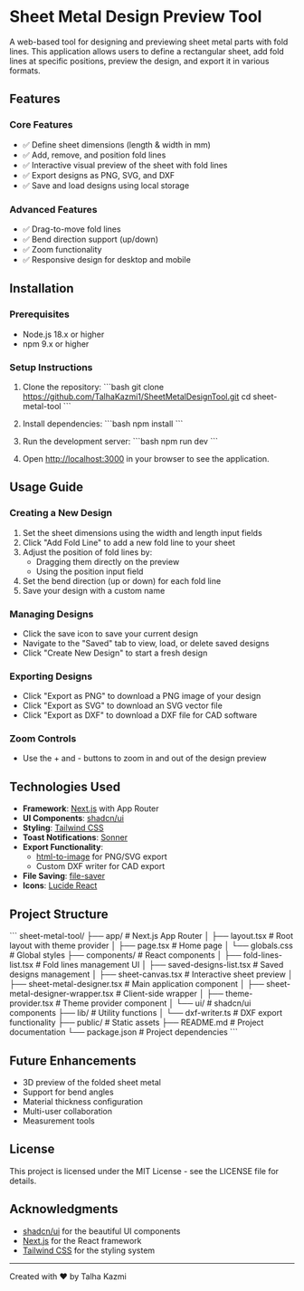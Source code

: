# Sheet Metal Design Preview Tool

A web-based tool for designing and previewing sheet metal parts with fold lines. This application allows users to define a rectangular sheet, add fold lines at specific positions, preview the design, and export it in various formats.

## Features

### Core Features
- ✅ Define sheet dimensions (length & width in mm)
- ✅ Add, remove, and position fold lines
- ✅ Interactive visual preview of the sheet with fold lines
- ✅ Export designs as PNG, SVG, and DXF
- ✅ Save and load designs using local storage

### Advanced Features
- ✅ Drag-to-move fold lines
- ✅ Bend direction support (up/down)
- ✅ Zoom functionality
- ✅ Responsive design for desktop and mobile

## Installation

### Prerequisites
- Node.js 18.x or higher
- npm 9.x or higher

### Setup Instructions

1. Clone the repository:
\`\`\`bash
git clone https://github.com/TalhaKazmi1/SheetMetalDesignTool.git
cd sheet-metal-tool
\`\`\`

2. Install dependencies:
\`\`\`bash
npm install
\`\`\`

3. Run the development server:
\`\`\`bash
npm run dev
\`\`\`

4. Open [http://localhost:3000](http://localhost:3000) in your browser to see the application.

## Usage Guide

### Creating a New Design
1. Set the sheet dimensions using the width and length input fields
2. Click "Add Fold Line" to add a new fold line to your sheet
3. Adjust the position of fold lines by:
   - Dragging them directly on the preview
   - Using the position input field
4. Set the bend direction (up or down) for each fold line
5. Save your design with a custom name

### Managing Designs
- Click the save icon to save your current design
- Navigate to the "Saved" tab to view, load, or delete saved designs
- Click "Create New Design" to start a fresh design

### Exporting Designs
- Click "Export as PNG" to download a PNG image of your design
- Click "Export as SVG" to download an SVG vector file
- Click "Export as DXF" to download a DXF file for CAD software

### Zoom Controls
- Use the + and - buttons to zoom in and out of the design preview

## Technologies Used

- **Framework**: [Next.js](https://nextjs.org/) with App Router
- **UI Components**: [shadcn/ui](https://ui.shadcn.com/)
- **Styling**: [Tailwind CSS](https://tailwindcss.com/)
- **Toast Notifications**: [Sonner](https://sonner.emilkowal.ski/)
- **Export Functionality**: 
  - [html-to-image](https://github.com/bubkoo/html-to-image) for PNG/SVG export
  - Custom DXF writer for CAD export
- **File Saving**: [file-saver](https://github.com/eligrey/FileSaver.js/)
- **Icons**: [Lucide React](https://lucide.dev/)

## Project Structure

\`\`\`
sheet-metal-tool/
├── app/                    # Next.js App Router
│   ├── layout.tsx          # Root layout with theme provider
│   ├── page.tsx            # Home page
│   └── globals.css         # Global styles
├── components/             # React components
│   ├── fold-lines-list.tsx # Fold lines management UI
│   ├── saved-designs-list.tsx # Saved designs management
│   ├── sheet-canvas.tsx    # Interactive sheet preview
│   ├── sheet-metal-designer.tsx # Main application component
│   ├── sheet-metal-designer-wrapper.tsx # Client-side wrapper
│   ├── theme-provider.tsx  # Theme provider component
│   └── ui/                 # shadcn/ui components
├── lib/                    # Utility functions
│   └── dxf-writer.ts       # DXF export functionality
├── public/                 # Static assets
├── README.md               # Project documentation
└── package.json            # Project dependencies
\`\`\`

## Future Enhancements

- 3D preview of the folded sheet metal
- Support for bend angles
- Material thickness configuration
- Multi-user collaboration
- Measurement tools

## License

This project is licensed under the MIT License - see the LICENSE file for details.

## Acknowledgments

- [shadcn/ui](https://ui.shadcn.com/) for the beautiful UI components
- [Next.js](https://nextjs.org/) for the React framework
- [Tailwind CSS](https://tailwindcss.com/) for the styling system

---

Created with ❤️ by Talha Kazmi
